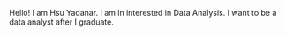 Hello! I am Hsu Yadanar.
I am in interested in Data Analysis.
I want to be a data analyst after I graduate. 